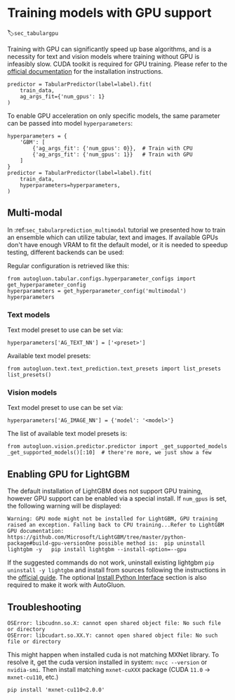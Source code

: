 # Training models with GPU support
:label:`sec_tabulargpu`

Training with GPU can significantly speed up base algorithms, and is a necessity for text and vision models where training without GPU is infeasibly slow. 
CUDA toolkit is required for GPU training. Please refer to the [official documentation](https://docs.nvidia.com/cuda/) for the installation instructions.

```{.python}
predictor = TabularPredictor(label=label).fit(
    train_data,
    ag_args_fit={'num_gpus': 1}
)
```

To enable GPU acceleration on only specific models, the same parameter can be passed into model `hyperparameters`:

```{.python}
hyperparameters = {
    'GBM': [
        {'ag_args_fit': {'num_gpus': 0}},  # Train with CPU
        {'ag_args_fit': {'num_gpus': 1}}   # Train with GPU
    ]
}
predictor = TabularPredictor(label=label).fit(
    train_data, 
    hyperparameters=hyperparameters, 
)
```

## Multi-modal

In :ref:`sec_tabularprediction_multimodal` tutorial we presented how to train an ensemble which can utilize tabular, text and images. 
If available GPUs don't have enough VRAM to fit the default model, or it is needed to speedup testing, different backends can be used:

Regular configuration is retrieved like this:

```{.python .input}
from autogluon.tabular.configs.hyperparameter_configs import get_hyperparameter_config
hyperparameters = get_hyperparameter_config('multimodal')
hyperparameters
```

### Text models

Text model preset to use can be set via:

```{.python}
hyperparameters['AG_TEXT_NN'] = ['<preset>']
```

Available text model presets:


```{.python .input}
from autogluon.text.text_prediction.text_presets import list_presets
list_presets()
```

### Vision models

Text model preset to use can be set via:

```{.python}
hyperparameters['AG_IMAGE_NN'] = {'model': '<model>'}
```

The list of available text model presets is:

```{.python .input}
from autogluon.vision.predictor.predictor import _get_supported_models
_get_supported_models()[:10]  # there're more, we just show a few
```

## Enabling GPU for LightGBM

The default installation of LightGBM does not support GPU training, however GPU support can be enabled via a special install. If `num_gpus` is set, the following warning will be displayed:

```
Warning: GPU mode might not be installed for LightGBM, GPU training raised an exception. Falling back to CPU training...Refer to LightGBM GPU documentation: https://github.com/Microsoft/LightGBM/tree/master/python-package#build-gpu-versionOne possible method is:	pip uninstall lightgbm -y	pip install lightgbm --install-option=--gpu
```

If the suggested commands do not work, uninstall existing lightgbm `pip uninstall -y lightgbm` and install from sources following the instructions in the [official guide](https://lightgbm.readthedocs.io/en/latest/GPU-Tutorial.html). The
optional [Install Python Interface](https://lightgbm.readthedocs.io/en/latest/GPU-Tutorial.html#install-python-interface-optional) section is also required to make it work with AutoGluon.

## Troubleshooting

```
OSError: libcudnn.so.X: cannot open shared object file: No such file or directory
OSError: libcudart.so.XX.Y: cannot open shared object file: No such file or directory
```

This might happen when installed cuda is not matching MXNet library. To resolve it, get the cuda version installed in system: `nvcc --version` or `nvidia-smi`. Then install matching `mxnet-cuXXX` package (CUDA `11.0` -> `mxnet-cu110`, etc.)

```
pip install 'mxnet-cu110<2.0.0'
```
